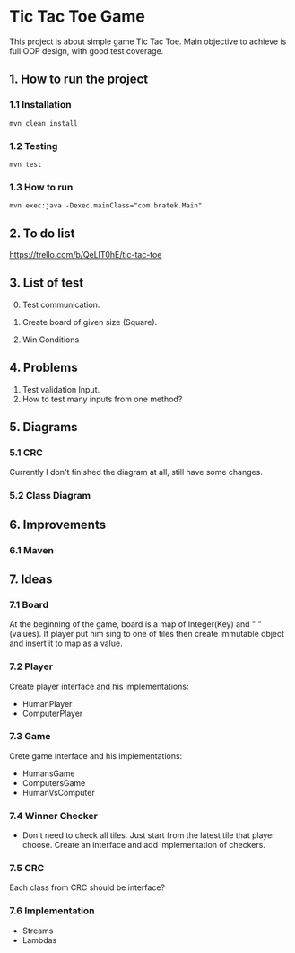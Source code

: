 # Tic Tac Toe Game 
This project is about simple game Tic Tac Toe. Main objective to achieve is full OOP design,
with good test coverage.
## 1. How to run the project
### 1.1 Installation

``mvn clean install``
### 1.2 Testing
``mvn test``
### 1.3 How to run
``mvn exec:java -Dexec.mainClass="com.bratek.Main"``
## 2. To do list
 
https://trello.com/b/QeLIT0hE/tic-tac-toe
## 3. List of test
0. Test communication.
1. Create board of given size (Square). 
 
2. Win Conditions 
## 4. Problems
1. Test validation Input. 
2. How to test many inputs from one method?

## 5. Diagrams
### 5.1 CRC
Currently I don't finished the diagram at all, still have some changes.
### 5.2 Class Diagram
## 6. Improvements
### 6.1 Maven 
## 7. Ideas
### 7.1 Board 
 At the beginning of the game, board is a map of Integer(Key) and " " (values).
 If player put him sing to one of tiles then create immutable object and insert it to 
 map as a value.
 
 ### 7.2 Player
   Create player interface and his implementations:
   + HumanPlayer
   + ComputerPlayer
   

 ### 7.3 Game
 Crete game interface and his implementations:
 + HumansGame
 + ComputersGame
 + HumanVsComputer
### 7.4 Winner Checker
 + Don't need to check all tiles. 
 Just start from the latest tile that player choose. 
  Create an interface and add implementation of checkers.
  
### 7.5 CRC
Each class from CRC should be interface? 

### 7.6 Implementation
+ Streams
+ Lambdas
